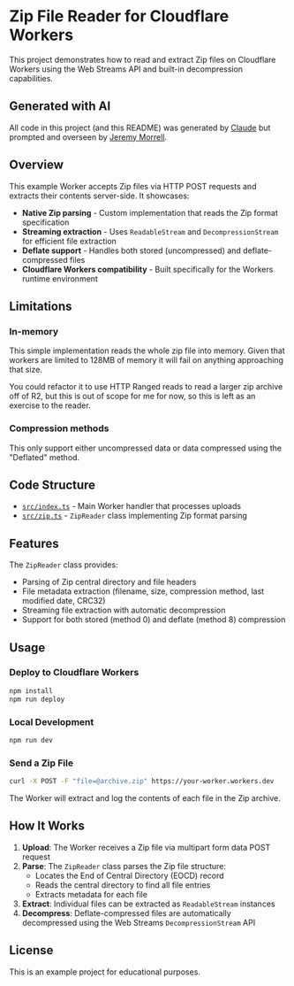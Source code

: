 # Zip File Reader for Cloudflare Workers

This project demonstrates how to read and extract Zip files on Cloudflare Workers using the Web Streams API and built-in decompression capabilities.

## Generated with AI

All code in this project (and this README) was generated by [Claude](https://claude.ai) but prompted and overseen by [Jeremy Morrell](https://github.com/jmorrell).

## Overview

This example Worker accepts Zip files via HTTP POST requests and extracts their contents server-side. It showcases:

- **Native Zip parsing** - Custom implementation that reads the Zip format specification
- **Streaming extraction** - Uses `ReadableStream` and `DecompressionStream` for efficient file extraction
- **Deflate support** - Handles both stored (uncompressed) and deflate-compressed files
- **Cloudflare Workers compatibility** - Built specifically for the Workers runtime environment

## Limitations

### In-memory

This simple implementation reads the whole zip file into memory. Given that workers are limited to 128MB of memory
it will fail on anything approaching that size.

You could refactor it to use HTTP Ranged reads to read a larger zip archive off of R2, but this is out of scope
for me for now, so this is left as an exercise to the reader.

### Compression methods

This only support either uncompressed data or data compressed using the "Deflated" method.

## Code Structure

- [`src/index.ts`](src/index.ts) - Main Worker handler that processes uploads
- [`src/zip.ts`](src/zip.ts) - `ZipReader` class implementing Zip format parsing

## Features

The `ZipReader` class provides:

- Parsing of Zip central directory and file headers
- File metadata extraction (filename, size, compression method, last modified date, CRC32)
- Streaming file extraction with automatic decompression
- Support for both stored (method 0) and deflate (method 8) compression

## Usage

### Deploy to Cloudflare Workers

```bash
npm install
npm run deploy
```

### Local Development

```bash
npm run dev
```

### Send a Zip File

```bash
curl -X POST -F "file=@archive.zip" https://your-worker.workers.dev
```

The Worker will extract and log the contents of each file in the Zip archive.

## How It Works

1. **Upload**: The Worker receives a Zip file via multipart form data POST request
2. **Parse**: The `ZipReader` class parses the Zip file structure:
   - Locates the End of Central Directory (EOCD) record
   - Reads the central directory to find all file entries
   - Extracts metadata for each file
3. **Extract**: Individual files can be extracted as `ReadableStream` instances
4. **Decompress**: Deflate-compressed files are automatically decompressed using the Web Streams `DecompressionStream` API

## License

This is an example project for educational purposes.
